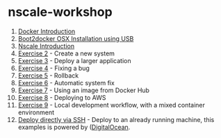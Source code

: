 nscale-workshop
===============

1. [Docker Introduction](https://github.com/nearform/nscale-workshop/blob/master/docker-intro.md)
  1. [Boot2docker OSX Installation using USB](https://github.com/nearform/nscale-workshop/blob/master/boot2docker-osx.md)
2. [Nscale Introduction](https://github.com/nearform/nscale-workshop/blob/master/nscale-intro.md)
  1. [Exercise 2](https://github.com/nearform/nscale-workshop/blob/master/ex2.md) - Create a new system
  2. [Exercise 3](https://github.com/nearform/nscale-workshop/blob/master/ex3.md) - Deploy a larger application
  3. [Exercise 4](https://github.com/nearform/nscale-workshop/blob/master/ex4.md) - Fixing a bug
  4. [Exercise 5](https://github.com/nearform/nscale-workshop/blob/master/ex5.md) - Rollback
  5. [Exercise 6](https://github.com/nearform/nscale-workshop/blob/master/ex6.md) - Automatic system fix
  6. [Exercise 7](https://github.com/nearform/nscale-workshop/blob/master/ex7.md) - Using an image from Docker Hub
  7. [Exercise 8](https://github.com/nearform/nscale-workshop/blob/master/ex8.md) - Deploying to AWS
  8. [Exercise 9](https://github.com/nearform/nscale-workshop/blob/master/development-workflow.md) - Local development workflow, with a mixed container environment
3. [Deploy directly via SSH](https://github.com/nearform/nscale-workshop/blob/master/direct-digitalocean.md) - Deploy to an already running machine, this examples is powered by ([DigitalOcean](do-referral).

[do-referral]: https://www.digitalocean.com/?refcode=c85081546a8e
